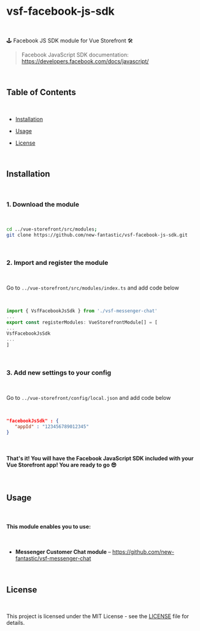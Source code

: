 # vsf-facebook-js-sdk

<br/>

🕹 Facebook JS SDK module for Vue Storefront 🛠

> Facebook JavaScript SDK documentation: https://developers.facebook.com/docs/javascript/

<br/>

## Table of Contents

<br/>

- [Installation](#installation)

- [Usage](#usage)

- [License](#license)

<br/>

## Installation

<br/>

### 1. Download the module

<br/>

```bash
cd ../vue-storefront/src/modules;
git clone https://github.com/new-fantastic/vsf-facebook-js-sdk.git
```

<br/>

### 2. Import and register the module

<br/>

Go to `../vue-storefront/src/modules/index.ts` and add code below

<br/>

```javascript
import { VsfFacebookJsSdk } from './vsf-messenger-chat'
...
export const registerModules: VueStorefrontModule[] = [
...
VsfFacebookJsSdk
...
]
```

<br/>

### 3. Add new settings to your config

<br/>

Go to `../vue-storefront/config/local.json` and add code below

<br/>

```json
"facebookJsSdk" : {
   "appId" : "123456789012345"
}
```

<br/>

#### That's it! You will have the Facebook JavaScript SDK included with your Vue Storefront app! You are ready to go :sunglasses:

<br/>

## Usage

<br/>

#### This module enables you to use:

<br/>

- **Messenger Customer Chat module** – https://github.com/new-fantastic/vsf-messenger-chat

<br/>

## License

<br/>

This project is licensed under the MIT License - see the [LICENSE](LICENSE) file for details.
